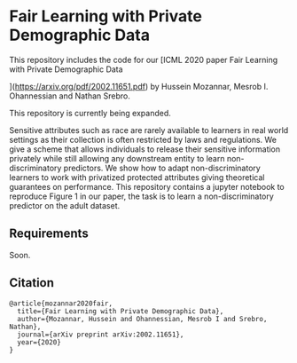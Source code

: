 # Fair Learning with Private Demographic Data

This repository includes the code  for our [ICML 2020 paper Fair Learning with Private Demographic Data

 ](https://arxiv.org/pdf/2002.11651.pdf) by Hussein Mozannar, Mesrob I. Ohannessian and Nathan Srebro.


This repository is currently being expanded.

Sensitive attributes such as race are rarely available to learners in real world settings as their
collection is often restricted by laws and regulations. We give a scheme that allows individuals
to release their sensitive information privately while still allowing any downstream entity to
learn non-discriminatory predictors. We show how to adapt non-discriminatory learners to work
with privatized protected attributes giving theoretical guarantees on performance.
This repository contains a jupyter notebook to reproduce Figure 1 in our paper, the task is to learn a non-discriminatory predictor on the adult dataset.


## Requirements
Soon.



## Citation

```
@article{mozannar2020fair,
  title={Fair Learning with Private Demographic Data},
  author={Mozannar, Hussein and Ohannessian, Mesrob I and Srebro, Nathan},
  journal={arXiv preprint arXiv:2002.11651},
  year={2020}
}
```
